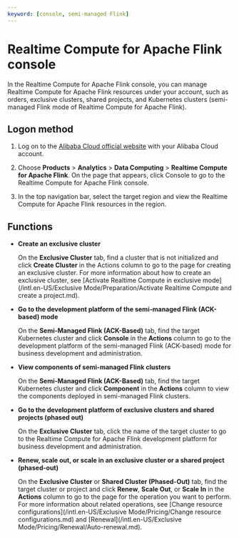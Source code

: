```yaml
---
keyword: [console, semi-managed Flink]
---
```


# Realtime Compute for Apache Flink console

In the Realtime Compute for Apache Flink console, you can manage Realtime Compute for Apache Flink resources under your account, such as orders, exclusive clusters, shared projects, and Kubernetes clusters \(semi-managed Flink mode of Realtime Compute for Apache Flink\).

## Logon method

1.  Log on to the [Alibaba Cloud official website](https://www.aliyun.com/) with your Alibaba Cloud account.

2.  Choose **Products** \> **Analytics** \> **Data Computing** \> **Realtime Compute for Apache Flink**. On the page that appears, click Console to go to the Realtime Compute for Apache Flink console.

3.  In the top navigation bar, select the target region and view the Realtime Compute for Apache Flink resources in the region.


## Functions

-   **Create an exclusive cluster**

    On the **Exclusive Cluster** tab, find a cluster that is not initialized and click **Create Cluster** in the Actions column to go to the page for creating an exclusive cluster. For more information about how to create an exclusive cluster, see [Activate Realtime Compute in exclusive mode](/intl.en-US/Exclusive Mode/Preparation/Activate Realtime Compute and create a project.md).

-   **Go to the development platform of the semi-managed Flink \(ACK-based\) mode**

    On the **Semi-Managed Flink \(ACK-Based\)** tab, find the target Kubernetes cluster and click **Console** in the **Actions** column to go to the development platform of the semi-managed Flink \(ACK-based\) mode for business development and administration.

-   **View components of semi-managed Flink clusters**

    On the **Semi-Managed Flink \(ACK-Based\)** tab, find the target Kubernetes cluster and click **Component** in the **Actions** column to view the components deployed in semi-managed Flink clusters.

-   **Go to the development platform of exclusive clusters and shared projects \(phased out\)**

    On the **Exclusive Cluster** tab, click the name of the target cluster to go to the Realtime Compute for Apache Flink development platform for business development and administration.

-   **Renew, scale out, or scale in an exclusive cluster or a shared project \(phased-out\)**

    On the **Exclusive Cluster** or **Shared Cluster \(Phased-Out\)** tab, find the target cluster or project and click **Renew**, **Scale Out**, or **Scale In** in the **Actions** column to go to the page for the operation you want to perform. For more information about related operations, see [Change resource configurations](/intl.en-US/Exclusive Mode/Pricing/Change resource configurations.md) and [Renewal](/intl.en-US/Exclusive Mode/Pricing/Renewal/Auto-renewal.md).



